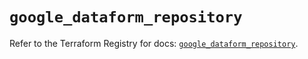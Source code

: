 # `google_dataform_repository`

Refer to the Terraform Registry for docs: [`google_dataform_repository`](https://registry.terraform.io/providers/hashicorp/google-beta/6.16.0/docs/resources/google_dataform_repository).
